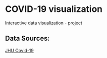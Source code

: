 # COVID-19 visualization
Interactive data visualization - project

## Data Sources:
<a href=https://github.com/CSSEGISandData/COVID-19> JHU Covid-19 </a>
